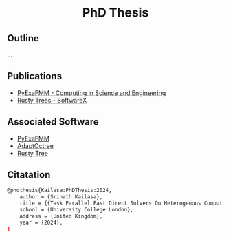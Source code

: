 <h1 align='center'> PhD Thesis </h1>

## Outline

...

## Publications
- [PyExaFMM - Computing in Science and Engineering](https://github.com/betckegroup/pyexafmm-cise/)
- [Rusty Trees - SoftwareX](https://github.com/betckegroup/rusty-trees-softwarex)


## Associated Software

- [PyExaFMM](https://github.com/exafmm/pyexafmm)
- [AdaptOctree](https://github.com/Excalibur-SLE/AdaptOctree)
- [Rusty Tree](https://github.com/rusty-fast-solvers/rusty-tree)

## Citatation

```bash
@phdthesis{Kailasa:PhDThesis:2024,
    author = {Srinath Kailasa},
    title = {{Task Parallel Fast Direct Solvers On Heterogenous Computing Clusters}},
    school = {University College London},
    address = {United Kingdom},
    year = {2024},
}
```
